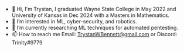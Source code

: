 - 👋 Hi, I'm Trystan, I graduated Wayne State College in May 2022 and University of Kansas in Dec 2024 with a Masters in Mathematics.
- 👀 I’m interested in ML, cyber-security, and robotics.
- 🌱 I’m currently researching ML techniques for automated pentesting.
- 📫 How to reach me Email: TrystanWBennett@gmail.com or Discord: Trinity#9779

<!---
Trbenne/Trbenne is a ✨ special ✨ repository because its `README.md` (this file) appears on your GitHub profile.
You can click the Preview link to take a look at your changes.
--->
